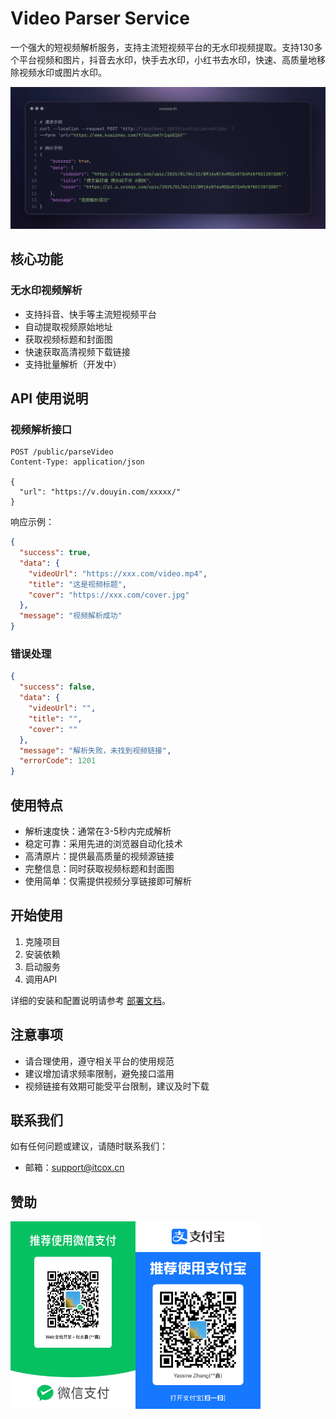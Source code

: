 # Video Parser Service

一个强大的短视频解析服务，支持主流短视频平台的无水印视频提取。支持130多个平台视频和图片，抖音去水印，快手去水印，小红书去水印，快速、高质量地移除视频水印或图片水印。

![](./docs/images/screenshot.png)

## 核心功能

### 无水印视频解析

- 支持抖音、快手等主流短视频平台
- 自动提取视频原始地址
- 获取视频标题和封面图
- 快速获取高清视频下载链接
- 支持批量解析（开发中）

## API 使用说明

### 视频解析接口

```http
POST /public/parseVideo
Content-Type: application/json

{
  "url": "https://v.douyin.com/xxxxx/"
}
```

响应示例：

```json
{
  "success": true,
  "data": {
    "videoUrl": "https://xxx.com/video.mp4",
    "title": "这是视频标题",
    "cover": "https://xxx.com/cover.jpg"
  },
  "message": "视频解析成功"
}
```

### 错误处理

```json
{
  "success": false,
  "data": {
    "videoUrl": "",
    "title": "",
    "cover": ""
  },
  "message": "解析失败，未找到视频链接",
  "errorCode": 1201
}
```

## 使用特点

- 解析速度快：通常在3-5秒内完成解析
- 稳定可靠：采用先进的浏览器自动化技术
- 高清原片：提供最高质量的视频源链接
- 完整信息：同时获取视频标题和封面图
- 使用简单：仅需提供视频分享链接即可解析

## 开始使用

1. 克隆项目
2. 安装依赖
3. 启动服务
4. 调用API

详细的安装和配置说明请参考 [部署文档](./docs/DEPLOYMENT.md)。

## 注意事项

- 请合理使用，遵守相关平台的使用规范
- 建议增加请求频率限制，避免接口滥用
- 视频链接有效期可能受平台限制，建议及时下载

## 联系我们

如有任何问题或建议，请随时联系我们：

- 邮箱：support@itcox.cn

## 赞助

<p style="display: flex;">
    <img src="./docs/images/wechat-pay.png" alt="赞助码" width="200">
    <img src="./docs/images/alipay.png" alt="赞助码" width="200">
</p>
